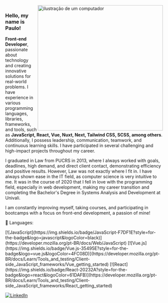 <img src="https://raw.githubusercontent.com/MicaelliMedeiros/micaellimedeiros/master/image/computer-illustration.png" alt="ilustração de um computador" min-width="400px" max-width="400px" width="400px" align="right">

### Hello, my name is Paulo!
<p align="left">
<strong>Front-end Developer</strong>, passionate about technology and creating innovative solutions for real-world problems. I have experience in various programming languages, libraries, frameworks, and tools, such as <strong>JavaScript, React, Vue, Nuxt, Next, Tailwind CSS, SCSS, among others</strong>. Additionally, I possess leadership, communication, teamwork, and continuous learning skills. I have participated in several challenging and high-impact projects throughout my career.

I graduated in Law from PUCRS in 2013, where I always worked with goals, deadlines, high demand, and direct client contact, demonstrating efficiency and positive results. However, Law was not exactly where I fit in. I have always shown ease in the IT field, as computer science is very intuitive to me. It was in the course of 2020 that I fell in love with the programming field, especially in web development, making my career transition and completing the Bachelor's Degree in Systems Analysis and Development at Univali.

I am constantly improving myself, taking courses, and participating in bootcamps with a focus on front-end development, a passion of mine!
</p>

<p align="left">
  🦄 Languages:
<div style="display: flex; justify-content: space-between;">
  [![JavaScript](https://img.shields.io/badge/JavaScript-F7DF1E?style=for-the-badge&logo=javascript&logoColor=black)](https://developer.mozilla.org/pt-BR/docs/Web/JavaScript)
  [![Vue.js](https://img.shields.io/badge/Vue.js-35495E?style=for-the-badge&logo=vue.js&logoColor=4FC08D)](https://developer.mozilla.org/pt-BR/docs/Learn/Tools_and_testing/Client-side_JavaScript_frameworks/Vue_getting_started)
  [![React](https://img.shields.io/badge/React-20232A?style=for-the-badge&logo=react&logoColor=61DAFB)](https://developer.mozilla.org/pt-BR/docs/Learn/Tools_and_testing/Client-side_JavaScript_frameworks/React_getting_started)
</div>

</p>

<p align="left">
  <a href="#" title="LinkedIn">
  <img src="https://img.shields.io/badge/-Linkedin-0e76a8?style=flat-square&logo=Linkedin&logoColor=white&link=https://www.linkedin.com/in/paulofsnunes/" alt="LinkedIn"/></a>
</p>
